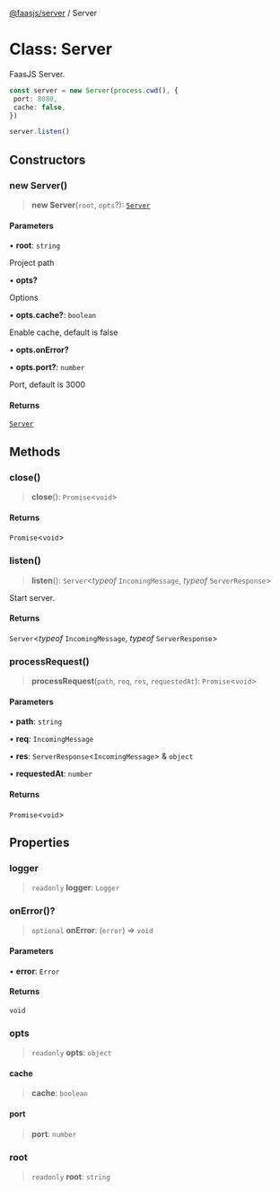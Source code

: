 [@faasjs/server](../README.md) / Server

# Class: Server

FaasJS Server.

```ts
const server = new Server(process.cwd(), {
 port: 8080,
 cache: false,
})

server.listen()
```

## Constructors

### new Server()

> **new Server**(`root`, `opts`?): [`Server`](Server.md)

#### Parameters

• **root**: `string`

Project path

• **opts?**

Options

• **opts.cache?**: `boolean`

Enable cache, default is false

• **opts.onError?**

• **opts.port?**: `number`

Port, default is 3000

#### Returns

[`Server`](Server.md)

## Methods

### close()

> **close**(): `Promise`\<`void`\>

#### Returns

`Promise`\<`void`\>

### listen()

> **listen**(): `Server`\<*typeof* `IncomingMessage`, *typeof* `ServerResponse`\>

Start server.

#### Returns

`Server`\<*typeof* `IncomingMessage`, *typeof* `ServerResponse`\>

### processRequest()

> **processRequest**(`path`, `req`, `res`, `requestedAt`): `Promise`\<`void`\>

#### Parameters

• **path**: `string`

• **req**: `IncomingMessage`

• **res**: `ServerResponse`\<`IncomingMessage`\> & `object`

• **requestedAt**: `number`

#### Returns

`Promise`\<`void`\>

## Properties

### logger

> `readonly` **logger**: `Logger`

### onError()?

> `optional` **onError**: (`error`) => `void`

#### Parameters

• **error**: `Error`

#### Returns

`void`

### opts

> `readonly` **opts**: `object`

#### cache

> **cache**: `boolean`

#### port

> **port**: `number`

### root

> `readonly` **root**: `string`
